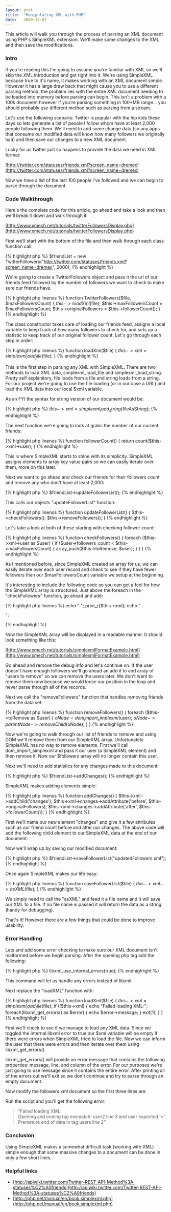 ```yaml
---
layout: post
title:  "Manipulating XML with PHP"
date:   2009-12-07
---
```

This article will walk you through the process of parsing an XML document using PHP's SimpleXML extension. We'll make some changes to the XML and then save the modifications.

### Intro

If you're reading this I'm going to assume you're familiar with XML so we'll skip the XML introduction and get right into it. We're using SimpleXML because true to it's name, it makes working with an XML document simple. However it has a large draw back that might cause you to use a different parsing method, the problem lies with the entire XML document needing to be loaded into memory before parsing can begin. This isn't a problem with a 100k document however if you're parsing something in 100+MB range... you should probably use different method such as parsing from a stream.

Let's use the following scenario: Twitter is popular with the hip kids these days so lets generate a list of people I follow whom have at least 2,000 people following them. We'll need to add some change data (so any apps that consume our modified data will know how many followers we originally had) and then save our changes to a new XML document.

Lucky for us twitter just so happens to provide the data we need in XML format:

[http://twitter.com/statuses/friends.xml?screen_name=dremex](http://twitter.com/statuses/friends.xml?screen_name=dremex)

Now we have a list of the last 100 people I've followed and we can begin to parse through the document.

### Code Walkthrough

Here's the complete code for this article, go ahead and take a look and then we'll break it down and walk through it:

[http://www.xmech.net/tutorials/twitterFollowersDisplay.php](http://www.xmech.net/tutorials/twitterFollowersDisplay.php)

First we'll start with the bottom of the file and then walk through each class function call:

{% highlight php %}
    $friendList = new TwitterFollowers("http://twitter.com/statuses/friends.xml?screen_name=dremex", 2000);
{% endhighlight %}

We're going to create a TwitterFollowers object and pass it the url of our friends feed followed by the number of followers we want to check to make sure our friends have.

{% highlight php linenos %}
    function TwitterFollowers($file, $maxFollowersCount) {
        $this->loadXml($file);
        $this->maxFollowersCount = $maxFollowersCount;
        $this->originalFollowers = $this->followerCount();
    }
{% endhighlight %}

The class constructor takes care of loading our friends feed, assigns a local variable to keep track of how many followers to check for, and sets up a statistic to keep track of our original follower count. Let's go through each step in order:

{% highlight php linenos %}
    function loadXml($file) {
        $this->xml = simplexml_load_file($file);
    }
{% endhighlight %}

This is the first step in parsing any XML with SimpleXML. There are two methods to load XML data, simplexml_load_file and simplexml_load_string. Pretty self explanitory, file loads from a file and string loads from a string. For our project we're going to use the file loading (or in our case a URL) and load the XML data into our local $xml variable.

As an FYI the syntax for string version of our document would be:

{% highlight php %}
    $this->xml = simplexml_load_string($fileAsString);
{% endhighlight %}

The next function we're going to look at grabs the number of our current friends:

{% highlight php linenos %}
    function followerCount() {
        return count($this->xml->user);
    }
{% endhighlight %}

This is where SimpleXML starts to shine with its simplicity. SimpleXML assigns elements to array key value pairs so we can easily iterate over them, more on this later.

Next we want to go ahead and check our friends for their followers count and remove any who don't have at least 2,000:

{% highlight php %}
    $friendList->updateFollowerList();
{% endhighlight %}

This calls our objects "updateFollowerList" function:

{% highlight php linenos %}
    function updateFollowerList() {
        $this->checkFollowers();
        $this->removeFollowers();
    }
{% endhighlight %}

Let's take a look at both of these starting with checking follower count:

{% highlight php linenos %}
    function checkFollowers() {
        foreach ($this->xml->user as $user) {
            if ($user->followers_count < $this->maxFollowersCount) {
                array_push($this->toRemove, $user);
            }
        }
    }
{% endhighlight %}

As I mentioned before, since SimpleXML created an array for us, we can easily iterate over each user record and check to see if they have fewer followers than our $maxFollowersCount variable we setup at the beginning.

It's interesting to include the following code so you can get a feel for how the SimpleXML array is structured. Just above the foreach in the "checkFollowers" function, go ahead and add:

{% highlight php linenos %}
    echo "
    ";
    print_r($this->xml);
    echo "

    ";
{% endhighlight %}

Now the SimpleXML array will be displayed in a readable manner. It should look something like this:

[http://www.xmech.net/tutorials/simplexmlFormatExample.html](http://www.xmech.net/tutorials/simplexmlFormatExample.html)

Go ahead and remove the debug info and let's continue on. If the user doesn't have enough followers we'll go ahead an add it to and array of "users to remove" so we can remove the users later. We don't want to remove them now because we would loose our position in the loop and never parse through all of the records.

Next we call the "removeFollowers" function that handles removing friends from the data set:

{% highlight php linenos %}
    function removeFollowers() {
        foreach ($this->toRemove as $user) {
            $oNode = dom_import_simplexml($user);
            $oNode->parentNode->removeChild($oNode);
        }
    }
{% endhighlight %}

Now we're going to walk through our list of friends to remove and using DOM we'll remove them from our SimpleXML array. Unfortunately SimpleXML has no way to remove elements. First we'll call dom_import_simplexml and pass it our user (a SimpleXML element) and then remove it. Now our $followers array will no longer contain this user.

Next we'll need to add statistics for any changes made to this document:

{% highlight php %}
    $friendList->addChanges();
{% endhighlight %}

SimpleXML makes adding elements simple:

{% highlight php linenos %}
    function addChanges() {
        $this->xml->addChild('changes');
        $this->xml->changes->addAttribute('before', $this->originalFollowers);
        $this->xml->changes->addAttribute('after', $this->followerCount());
    }
{% endhighlight %}

First we'll name our new element "changes" and give it a few attributes such as our friend count before and after our changes. The above code will add the following child element to our SimpleXML data at the end of our document:  

Now we'll wrap up by saving our modified document:

{% highlight php %}
    $friendList->saveFollowerList("updatedFollowers.xml");
{% endhighlight %}

Once again SimpleXML makes our life easy:

{% highlight php linenos %}
    function saveFollowerList($file) {
        $this->xml->asXML($file);
    }
{% endhighlight %}

We simply need to call the "asXML" and feed it a file name and it will save our XML to a file. If no file name is passed it will return the data as a string (handy for debugging).

That's it! However there are a few things that could be done to improve usability.

### Error Handling

Lets and add some error checking to make sure our XML document isn't malformed before we begin parsing. After the opening php tag add the following:

{% highlight php %}
    libxml_use_internal_errors(true);
{% endhighlight %}

This command will let us handle any errors instead of libxml.

Next replace the "loadXML" function with:

{% highlight php linenos %}
    function loadXml($file) {
        $this->xml = simplexml_load_file($file);
        if (!$this->xml) {
            echo "Failed loading XML:";
            foreach(libxml_get_errors() as $error) {
                echo $error->message;
            }
            exit(1);
        }
    }
{% endhighlight %}

First we'll check to see if we manage to load any XML data. Since we toggled the internal libxml error to true our $xml variable will be empty if there were errors when SimpleXML tried to load the file. Now we can inform the user that there were errors and then iterate over them using libxml_get_errors().

libxml_get_errors() will provide an error message that contains the following properties: message, line, and column of the error. For our purposes we're just going to use message since it contains the entire error. After printing all of the errors out we'll exit so we don't continue and try to parse through an empty document.

Now modify the followers.xml document so the first three lines are:

Run the script and you'll get the following error:

> "Failed loading XML:  
> Opening and ending tag mismatch: user2 line 3 and user expected '>' Premature end of data in tag users line 2"

### Conclusion

Using SimpleXML makes a somewhat difficult task (working with XML) simple enough that some massive changes to a document can be done in only a few short lines.

### Helpful links

*   [http://apiwiki.twitter.com/Twitter-REST-API-Method%3A-statuses%C2%A0friends](http://apiwiki.twitter.com/Twitter-REST-API-Method%3A-statuses%C2%A0friends)
*   [http://php.net/manual/en/book.simplexml.php](http://php.net/manual/en/book.simplexml.php)